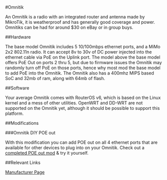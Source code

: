 #Omnitik

An Omnitik is a radio with an integrated router and antenna made by MikroTik, it is weatherproof and has generally good coverage and power. Omnitiks can be had for around $30 on eBay or in group buys. 

##Hardware

The base model Omnitik includes 5 10/100mbps ethernet ports, and a MiMo 2x2 802.11n radio. It can accept 8v to 30v of DC power injected into the ethernet cable via PoE on the Uplink port. The model above the base model offers PoE Out on ports 2 thru 5, but due to firmware issues the Omnitik may randomly turn off PoE on those ports, hence why most mod the base model to add PoE into the Omnitik. The Omnitik also has a 400mhz MIPS based SoC and 32mb of ram, along with 64mb of flash.

##Software

Your average Omnitik comes with RouterOS v6, which is based on the Linux kernel and a mess of other utilities. OpenWRT and DD-WRT are not supported on the Omnitik yet, although it should be possible to support this platform.

##Modifications

###Omnitik DIY POE out

With this modification you can add POE out on all 4 ethernet ports that are available for other devices to plug into on your Omnitik. Check out a [completed POE out mod](http://www.flickr.com/photos/h2non/sets/72157627860401917/) & try it yourself.

##Relevant Links

[Manufacturer Page](http://routerboard.com/RBOmniTikU-5HnD)
